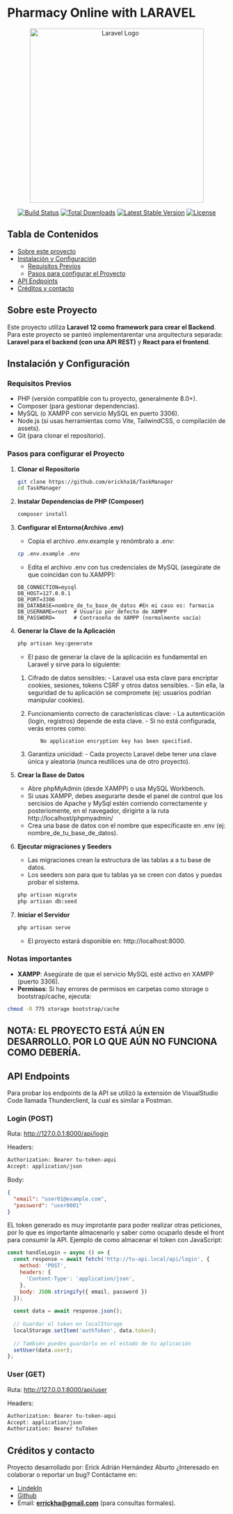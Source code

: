 # Pharmacy Online with LARAVEL

<p align="center"><a href="https://laravel.com" target="_blank"><img src="https://raw.githubusercontent.com/laravel/art/master/logo-lockup/5%20SVG/2%20CMYK/1%20Full%20Color/laravel-logolockup-cmyk-red.svg" width="400" alt="Laravel Logo"></a></p>

<p align="center">
<a href="https://github.com/laravel/framework/actions"><img src="https://github.com/laravel/framework/workflows/tests/badge.svg" alt="Build Status"></a>
<a href="https://packagist.org/packages/laravel/framework"><img src="https://img.shields.io/packagist/dt/laravel/framework" alt="Total Downloads"></a>
<a href="https://packagist.org/packages/laravel/framework"><img src="https://img.shields.io/packagist/v/laravel/framework" alt="Latest Stable Version"></a>
<a href="https://packagist.org/packages/laravel/framework"><img src="https://img.shields.io/packagist/l/laravel/framework" alt="License"></a>
</p>


## Tabla de Contenidos

- [Sobre este proyecto](#sobre-este-proyecto)
- [Instalación y Configuración](#instalación-y-configuración)
  - [Requisitos Previos](#requisitos-previos)
  - [Pasos para configurar el Proyecto](#pasos-para-configurar-el-proyecto)
- [API Endpoints](#api-endpoints)
- [Créditos y contacto](#créditos-y-contacto)



## Sobre este Proyecto

Este proyecto utiliza **Laravel 12 como framework para crear el Backend**. Para este proyecto se panteó implementarentar una arquitectura separada: **Laravel para el backend (con una API REST)** y **React para el frontend**. 

## Instalación y Configuración

### Requisitos Previos

- PHP (versión compatible con tu proyecto, generalmente 8.0+).
- Composer (para gestionar dependencias).
- MySQL (o XAMPP con servicio MySQL en puerto 3306).
- Node.js (si usas herramientas como Vite, TailwindCSS, o compilación de assets).
- Git (para clonar el repositorio).

### Pasos para configurar el Proyecto

1. **Clonar el Repositorio**

    ```bash
    git clone https://github.com/erickha16/TaskManager
    cd TaskManager
    ```

2. **Instalar Dependencias de PHP (Composer)**

    ```bash
    composer install
    ```

3. **Configurar el Entorno(Archivo .env)**

    - Copia el archivo .env.example y renómbralo a .env:

    ```bash
    cp .env.example .env
    ```

    - Edita el archivo .env con tus credenciales de MySQL (asegúrate de que coincidan con tu XAMPP):

    ```env
    DB_CONNECTION=mysql
    DB_HOST=127.0.0.1
    DB_PORT=3306
    DB_DATABASE=nombre_de_tu_base_de_datos #En mi caso es: farmacia
    DB_USERNAME=root  # Usuario por defecto de XAMPP
    DB_PASSWORD=      # Contraseña de XAMPP (normalmente vacía)
    ```

4. **Generar la Clave de la Aplicación**

    ```bash
    php artisan key:generate
    ```

    - El paso de generar la clave de la aplicación es fundamental en Laravel y sirve para lo siguiente:
    1. Cifrado de datos sensibles:
            - Laravel usa esta clave para encriptar cookies, sesiones, tokens CSRF y otros datos sensibles.
            - Sin ella, la seguridad de tu aplicación se compromete (ej: usuarios podrían manipular cookies).
    2. Funcionamiento correcto de características clave:
            - La autenticación (login, registros) depende de esta clave.
            - Si no está configurada, verás errores como:

        ```plaintext
            No application encryption key has been specified.
        ```

    3. Garantiza unicidad:
            - Cada proyecto Laravel debe tener una clave única y aleatoria (nunca reutilices una de otro proyecto).

5. **Crear la Base de Datos**

    - Abre phpMyAdmin (desde XAMPP) o usa MySQL Workbench.
    - Si usas XAMPP, debes asegurarte desde el panel de control que los sercisios de Apache y MySql estén corriendo correctamente y posteriomente, en el navegador, dirigirte a la ruta http://localhost/phpmyadmin/
    - Crea una base de datos con el nombre que especificaste en .env (ej: nombre_de_tu_base_de_datos).

6. **Ejecutar migraciones y Seeders**

    - Las migraciones crean la estructura de las tablas a a tu base de datos. 
    - Los seeders son para que tu tablas ya se creen con datos y puedas probar el sistema.

    ```bash
    php artisan migrate
    php artisan db:seed
    ```

7. **Iniciar el Servidor**

    ```bash
    php artisan serve
    ```

    - El proyecto estará disponible en: http://localhost:8000.

### Notas importantes

- **XAMPP**: Asegúrate de que el servicio MySQL esté activo en XAMPP (puerto 3306).
- **Permisos**: Si hay errores de permisos en carpetas como storage o bootstrap/cache, ejecuta:

```bash
chmod -R 775 storage bootstrap/cache
```
## NOTA: EL PROYECTO ESTÁ AÚN EN DESARROLLO. POR LO QUE AÚN NO FUNCIONA COMO DEBERÍA.

## API Endpoints

Para probar los endpoints de la API se utilizó la extensión de VisualStudio Code llamada Thunderclient, la cual es similar a Postman.

### Login (POST)

Ruta: http://127.0.0.1:8000/api/login

Headers:

```bash
Authorization: Bearer tu-token-aqui
Accept: application/json
```

Body:

```json
{
  "email": "user01@example.com",
  "password": "user0001"
}
```

EL token generado es muy improtante para poder realizar otras peticiones, por lo que es importante almacenarlo y saber como ocuparlo desde el front para consumir la API.
Ejemplo de como almacenar el token con JavaScript:

```javascript
const handleLogin = async () => {
  const response = await fetch('http://tu-api.local/api/login', {
    method: 'POST',
    headers: {
      'Content-Type': 'application/json',
    },
    body: JSON.stringify({ email, password })
  });
  
  const data = await response.json();
  
  // Guardar el token en localStorage
  localStorage.setItem('authToken', data.token);
  
  // También puedes guardarlo en el estado de tu aplicación
  setUser(data.user);
};
```

### User (GET)

Ruta: http://127.0.0.1:8000/api/user

Headers:

```bash
Authorization: Bearer tu-token-aqui
Accept: application/json
Authorization: Bearer tuToken
```

## Créditos y contacto

Proyecto desarrollado por: Erick Adrián Hernández Aburto
 ¿Interesado en colaborar o reportar un bug? Contáctame en:  

- [LindekIn](https://www.linkedin.com/in/erickha16/)
- [Github](https://github.com/erickha16)
- Email: **errickha@gmail.com** (para consultas formales).